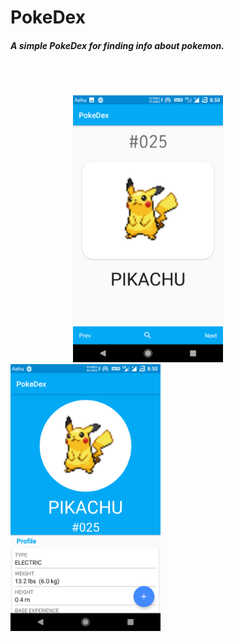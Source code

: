 # PokeDex

##### A simple PokeDex for finding info about pokemon.

<br/>
<br/>

<p float="middle">
<img src="https://github.com/ak8527/PokeDex/blob/master/Screenshots/Pokedex2.png" alt="alt text" width="240" height="427" hspace="100">       
<img src="https://github.com/ak8527/PokeDex/blob/master/Screenshots/Pokedex1.png" alt="alt text" width="240" height="427"> </p>
 
<br/>
<br/>
<br/>
 

